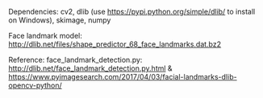 Dependencies:
cv2, dlib (use https://pypi.python.org/simple/dlib/ to install on Windows), skimage, numpy

Face landmark model:
http://dlib.net/files/shape_predictor_68_face_landmarks.dat.bz2

Reference:
face_landmark_detection.py: http://dlib.net/face_landmark_detection.py.html & https://www.pyimagesearch.com/2017/04/03/facial-landmarks-dlib-opencv-python/